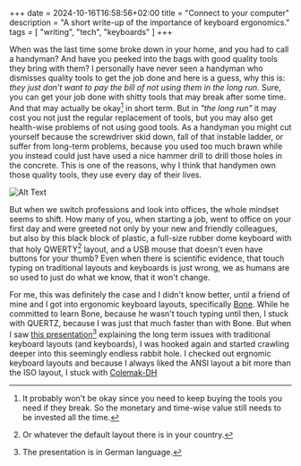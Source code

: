 +++
date = 2024-10-16T16:58:56+02:00
title = "Connect to your computer"
description = "A short write-up of the importance of keyboard ergonomics."
tags = [ "writing", "tech", "keyboards" ]
+++

When was the last time some broke down in your home, and you had to call a handyman? And have you peeked into the bags with good quality tools they bring with them? I personally have never seen a handyman who dismisses quality tools to get the job done and here is a guess, why this is: *they just don't want to pay the bill of not using them in the long run*.
Sure, you can get your job done with shitty tools that may break after some time.
And that may actually be okay[^1] in short term.
But in *"the long run"* it may cost you not just the regular replacement of tools, but you may also get health-wise problems of not using good tools.
As a handyman you might cut yourself because the screwdriver skid down, fall of that instable ladder, or suffer from long-term problems, because you used too much brawn while you instead could just have used a nice hammer drill to drill those holes in the concrete.
This is one of the reasons, why I think that handymen own those quality tools, they use every day of their lives.

![Alt Text]("images/typewriter-keyboard-black.jpg")
<!-- TODO: fix it -->

But when we switch professions and look into offices, the whole mindset seems to shift.
How many of you, when starting a job, went to office on your first day and were greeted not only by your new and friendly colleagues, but also by this black block of plastic, a full-size rubber dome keyboard with that holy QWERTY[^2] layout, and a USB mouse that doesn't even have buttons for your thumb?
Even when there is scientific evidence, that touch typing on traditional layouts and keyboards is just wrong, we as humans are so used to just do what we know, that it won't change.
<!-- TODO: add https://journals.sagepub.com/doi/10.1177/001872087201400110 -->

For me, this was definitely the case and I didn't know better, until a friend of mine and I got into ergonomic keyboard layouts, specifically [Bone](https://neo-layout.org/Layouts/bone/).
While he committed to learn Bone, because he wasn't touch typing until then, I stuck with QUERTZ, because I was just that much faster than with Bone.
But when I saw [this presentation](https://media.ccc.de/v/gpn22-498-tastaturen-ein-drama-mit-10-fingern)[^3] explaining the long term issues with traditional keyboard layouts (and keyboards), I was hooked again and started crawling deeper into this seemingly endless rabbit hole.
I checked out ergnomic keyboard layouts and because I always liked the ANSI layout a bit more than the ISO layout, I stuck with [Colemak-DH](https://colemakmods.github.io/mod-dh/)


<!-- TODO:
    - Those hurt you in the long run as well but never get discussed
    - There are way better alternatives and actual science to confirm bad setup (name dvorak, name paper on tenting from the 80s)
    - Present some keyboard layouts and why they are better
    - Present some keyboards and why they are better
-->


[^1]: It probably won't be okay since you need to keep buying the tools you need if they break. So the monetary and time-wise value still needs to be invested all the time.
[^2]: Or whatever the default layout there is in your country.
[^3]: The presentation is in German language.
